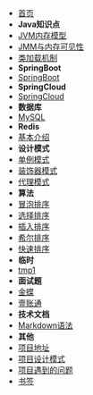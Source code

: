 - [首页](/)
- **Java知识点**
- [JVM内存模型](/java/jvm1)
- [JMM与内存可见性](/java/jmm)
- [类加载机制](/java/class)
- **SpringBoot**
- [SpringBoot](/springboot/)
- **SpringCloud**
- [SpringCloud](/springcloud/)
- **数据库**
- [MySQL](/database/mysql)
- **Redis**
- [基本介绍](/redis/)
- **设计模式**
- [单例模式](/pattern/singleton)
- [装饰器模式](/pattern/decorator)
- [代理模式](/pattern/proxy)
- **算法**
- [冒泡排序](/algorithm/bubble-sort)
- [选择排序](/algorithm/select-sort)
- [插入排序](/algorithm/insert-sort)
- [希尔排序](/algorithm/shell-sort)
- [快速排序](/algorithm/quick-sort)
- **临时**
- [tmp1](/tmp/tmp1)
- **面试题**
- [金蝶](/interview/kingdee)
- [壹账通](/interview/oneconnectft)
- **技术文档**
- [Markdown语法](/markdown/)
- **其他**
- [项目地址](/project/)
- [项目设计模式](/project/pattern)
- [项目遇到的问题](/project/problem)
- [书签](/bookmark/)